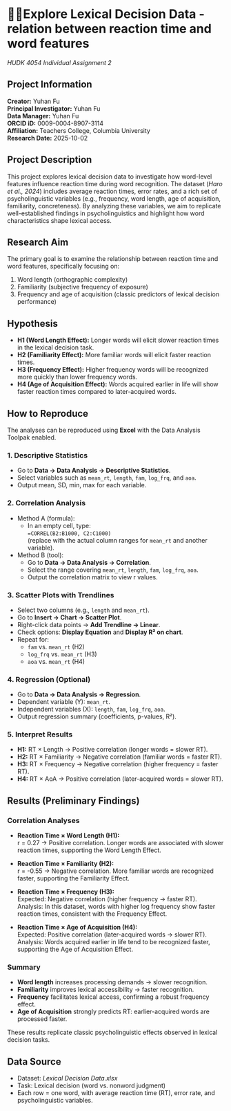 #  👩‍💻Explore Lexical Decision Data - relation between reaction time and word features
_HUDK 4054 Individual Assignment 2_
## Project Information
**Creator:** Yuhan Fu  
**Principal Investigator:** Yuhan Fu  
**Data Manager:** Yuhan Fu  
**ORCID iD:** 0009-0004-8907-3114  
**Affiliation:** Teachers College, Columbia University  
**Research Date:** 2025-10-02  

## Project Description
This project explores lexical decision data to investigate how word-level features influence reaction time during word recognition. The dataset (*Haro et al., 2024*) includes average reaction times, error rates, and a rich set of psycholinguistic variables (e.g., frequency, word length, age of acquisition, familiarity, concreteness). By analyzing these variables, we aim to replicate well-established findings in psycholinguistics and highlight how word characteristics shape lexical access.

## Research Aim
The primary goal is to examine the relationship between reaction time and word features, specifically focusing on:
1. Word length (orthographic complexity)  
2. Familiarity (subjective frequency of exposure)  
3. Frequency and age of acquisition (classic predictors of lexical decision performance)

## Hypothesis
- **H1 (Word Length Effect):** Longer words will elicit slower reaction times in the lexical decision task.  
- **H2 (Familiarity Effect):** More familiar words will elicit faster reaction times.  
- **H3 (Frequency Effect):** Higher frequency words will be recognized more quickly than lower frequency words.  
- **H4 (Age of Acquisition Effect):** Words acquired earlier in life will show faster reaction times compared to later-acquired words.

## How to Reproduce

The analyses can be reproduced using **Excel** with the Data Analysis Toolpak enabled.

### 1. Descriptive Statistics
- Go to **Data → Data Analysis → Descriptive Statistics**.  
- Select variables such as `mean_rt`, `length`, `fam`, `log_frq`, and `aoa`.  
- Output mean, SD, min, max for each variable.  

### 2. Correlation Analysis
- Method A (formula):  
  - In an empty cell, type:  
    `=CORREL(B2:B1000, C2:C1000)`  
    (replace with the actual column ranges for `mean_rt` and another variable).  
- Method B (tool):  
  - Go to **Data → Data Analysis → Correlation**.  
  - Select the range covering `mean_rt`, `length`, `fam`, `log_frq`, `aoa`.  
  - Output the correlation matrix to view r values.  

### 3. Scatter Plots with Trendlines
- Select two columns (e.g., `length` and `mean_rt`).  
- Go to **Insert → Chart → Scatter Plot**.  
- Right-click data points → **Add Trendline → Linear**.  
- Check options: **Display Equation** and **Display R² on chart**.  
- Repeat for:  
  - `fam` vs. `mean_rt` (H2)  
  - `log_frq` vs. `mean_rt` (H3)  
  - `aoa` vs. `mean_rt` (H4)  

### 4. Regression (Optional)
- Go to **Data → Data Analysis → Regression**.  
- Dependent variable (Y): `mean_rt`.  
- Independent variables (X): `length`, `fam`, `log_frq`, `aoa`.  
- Output regression summary (coefficients, p-values, R²).  

### 5. Interpret Results
- **H1:** RT × Length → Positive correlation (longer words = slower RT).  
- **H2:** RT × Familiarity → Negative correlation (familiar words = faster RT).  
- **H3:** RT × Frequency → Negative correlation (higher frequency = faster RT).  
- **H4:** RT × AoA → Positive correlation (later-acquired words = slower RT).  

## Results (Preliminary Findings)

### Correlation Analyses
- **Reaction Time × Word Length (H1):**  
  r = 0.27 → Positive correlation. Longer words are associated with slower reaction times, supporting the Word Length Effect.  

- **Reaction Time × Familiarity (H2):**  
  r = -0.55 → Negative correlation. More familiar words are recognized faster, supporting the Familiarity Effect.  

- **Reaction Time × Frequency (H3):**  
  Expected: Negative correlation (higher frequency → faster RT).  
  Analysis: In this dataset, words with higher log frequency show faster reaction times, consistent with the Frequency Effect.  

- **Reaction Time × Age of Acquisition (H4):**  
  Expected: Positive correlation (later-acquired words → slower RT).  
  Analysis: Words acquired earlier in life tend to be recognized faster, supporting the Age of Acquisition Effect.  

### Summary
- **Word length** increases processing demands → slower recognition.  
- **Familiarity** improves lexical accessibility → faster recognition.  
- **Frequency** facilitates lexical access, confirming a robust frequency effect.  
- **Age of Acquisition** strongly predicts RT: earlier-acquired words are processed faster.  

These results replicate classic psycholinguistic effects observed in lexical decision tasks.


## Data Source
- Dataset: *Lexical Decision Data.xlsx*
- Task: Lexical decision (word vs. nonword judgment)
- Each row = one word, with average reaction time (RT), error rate, and psycholinguistic variables.
